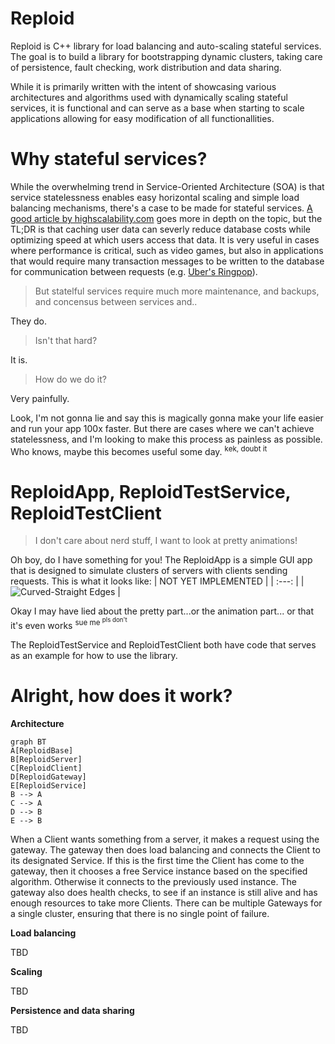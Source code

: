 # Reploid
Reploid is C++ library for load balancing and auto-scaling stateful services. The goal is to build a library for bootstrapping dynamic clusters, taking care of persistence, fault checking, work distribution and data sharing. 

While it is primarily written with the intent of showcasing various architectures and algorithms used with dynamically scaling stateful services, it is functional and can serve as a base when starting to scale applications allowing for easy modification of all functionallities.

# Why stateful services?
While the overwhelming trend in Service-Oriented Architecture (SOA) is that service statelessness enables easy horizontal scaling and simple load balancing mechanisms, there's a case to be made for stateful services. [A good article by highscalability.com](http://highscalability.com/blog/2015/10/12/making-the-case-for-building-scalable-stateful-services-in-t.html) goes more in depth on the topic, but the TL;DR is that caching user data can severly reduce database costs while optimizing speed at which users access that data. It is very useful in cases where performance is critical, such as video games, but also in applications that would require many transaction messages to be written to the database for communication between requests (e.g. [Uber's Ringpop](https://github.com/uber/ringpop-go)).
>But statelful services require much more maintenance, and backups, and concensus between services and..

They do.
>Isn't that hard?

It is.
>How do we do it?

Very painfully.

Look, I'm not gonna lie and say this is magically gonna make your life easier and run your app 100x faster. But there are cases where we can't achieve statelessness, and I'm looking to make this process as painless as possible. Who knows, maybe this becomes useful some day. <sup> kek, doubt it </sup>

# ReploidApp, ReploidTestService, ReploidTestClient
> I don't care about nerd stuff, I want to look at pretty animations!

Oh boy, do I have something for you! The ReploidApp is a simple GUI app that is designed to simulate clusters of servers with clients sending requests. This is what it looks like:
| NOT YET IMPLEMENTED       | 
| :---:       |
| ![Curved-Straight Edges](https://github.com/cneben/QuickQanava/blob/master/doc/web/docs/images/edges-curved-straight.gif) |

Okay I may have lied about the pretty part...or the animation part... or that it's even works <sup>sue me <sup> pls don't</sup></sup>

The ReploidTestService and ReploidTestClient both have code that serves as an example for how to use the library.
# Alright, how does it work?
**Architecture**

```mermaid
graph BT
A[ReploidBase]
B[ReploidServer]
C[ReploidClient]
D[ReploidGateway]
E[ReploidService]
B --> A
C --> A
D --> B
E --> B
```
When a Client wants something from a server, it makes a request using the gateway. The gateway then does load balancing and connects the Client to its designated Service. If this is the first time the Client has come to the gateway, then it chooses a free Service instance based on the specified algorithm. Otherwise it connects to the previously used instance. The gateway also does health checks, to see if an instance is still alive and has enough resources to take more Clients. There can be multiple Gateways for a single cluster, ensuring that there is no single point of failure.

**Load balancing**

TBD

**Scaling**

TBD

**Persistence and data sharing**

TBD
